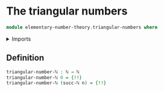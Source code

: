 # The triangular numbers

```agda
module elementary-number-theory.triangular-numbers where
```

<details><summary>Imports</summary>

```agda
open import elementary-number-theory.addition-natural-numbers
open import elementary-number-theory.natural-numbers
```

</details>

## Definition

```agda
triangular-number-ℕ : ℕ → ℕ
triangular-number-ℕ 0 = {!!}
triangular-number-ℕ (succ-ℕ n) = {!!}
```
